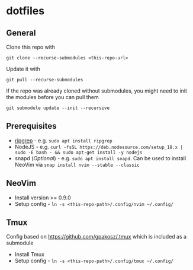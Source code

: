 # dotfiles
## General
Clone this repo with
```
git clone --recurse-submodules <this-repo-url>
```

Update it with
```
git pull --recurse-submodules
```

If the repo was already cloned without submodules, you might need to init the modules before you can pull them
```
git submodule update --init --recursive
```

## Prerequisites
- [ripgrep](https://github.com/BurntSushi/ripgrep#installation) - e.g. `sudo apt install ripgrep`
- NodeJS - e.g. `curl -fsSL https://deb.nodesource.com/setup_18.x | sudo -E bash - && sudo apt-get install -y nodejs`
- snapd (_Optional_) - e.g. `sudo apt install snapd`. Can be used to install NeoVim via `snap install nvim --stable --classic`

## NeoVim
- Install version >= 0.9.0
- Setup config - `ln -s <this-repo-path>/.config/nvim ~/.config/`

## Tmux
Config based on https://github.com/gpakosz/.tmux which is included as a submodule
- Install Tmux
- Setup config - `ln -s <this-repo-path>/.config/tmux ~/.config/`
